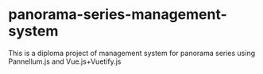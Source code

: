 # panorama-series-management-system
This is a diploma project of management system for panorama series using Pannellum.js and Vue.js+Vuetify.js
